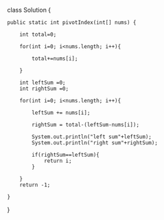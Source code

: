 class Solution {
    
    public static int pivotIndex(int[] nums) {
	    
	    int total=0;
	    
	    for(int i=0; i<nums.length; i++){
            
            total+=nums[i];
            
        }
        
        int leftSum =0;
        int rightSum =0;
        
        for(int i=0; i<nums.length; i++){
            
            leftSum += nums[i];
            
            rightSum = total-(leftSum-nums[i]);
            
            System.out.println("left sum"+leftSum);
            System.out.println("right sum"+rightSum);
            
            if(rightSum==leftSum){
                return i;
            }
            
        }
        return -1;
        
    }
    
}
